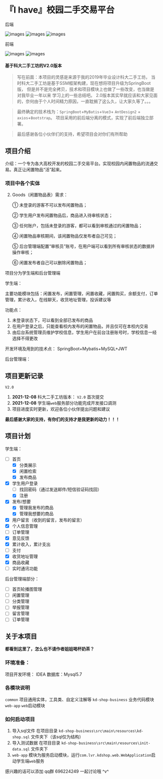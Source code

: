 # 『I have』校园二手交易平台

后端

![images](https://img.shields.io/badge/SpringBoot-2.5.2.RELEASE-brightgreen) 
![images](https://img.shields.io/badge/Mybatis-3.3-yellowgreen)
![images](https://img.shields.io/badge/jwt-0.9.1-yellow)

前端

![images](https://img.shields.io/badge/Vue-2.6-green)
![images](https://img.shields.io/badge/axios-0.24.0-green)

#### 基于科大二手工坊的V2.0版本

> 写在前面：本项目的灵感是来源于我的2019年毕业设计科大二手工坊，
当时科大二手工坊是基于SSM框架构建，现在想将项目升级为SpringBoot版，
但是并不是完全拷贝，技术和项目模块上也做了一些改变，也当做是对我毕业一年以来
学习上的一些总结吧。
> 2.0版本其实早就应该和大家见面的，奈何由于个人时间精力原因，一直耽搁了这么久，让大家久等了。。。

> 最终确定的技术栈为：`SpringBoot`+`MyBatis`+`Vue3`+ `AntDesign2` + `axios`+`Bootstrap`。
项目采用的前后端分离的模式，实现了前后端独立部署。

> 最后感谢各位小伙伴们的支持，希望项目会对你们有所帮助

## 项目介绍

介绍：一个专为各大高校开发的校园二手交易平台。实现校园内闲置物品的流通交易。真正让闲置物品“活”起来。

### 项目中各个实体


2. Goods（闲置物品表）需求：

   ① 未登录的游客不可以发布闲置物品；

   ② 学生用户发布闲置物品后，商品进入待审核状态；

   ③ 任何账户，包括未登录的游客，都可以看到审核通过的闲置物品；

   ④ 闲置物品审核期间，该闲置物品仅发布者自己可见；

   ⑤ 后台管理端配置“审核员”账号，在用户端可以看到所有审核状态的数据并操作审核；

   ⑥ 闲置发布者自己可以删除闲置物品；

项目分为学生端和后台管理端

学生端：

主要功能模块包括：闲置发布，闲置管理，闲置收藏，闲置购买，余额支付，订单管理，累计收入，在线聊天，收货地址管理，投诉建议等

功能点：
1. 未登录状态下，可以看到全部已发布的商品
2. 在用户登录之后，只能查看校内发布的闲置物品，并且仅可在本校内交易
3. 由后台系统管理员维护学校信息，学生用户在前台注册账号时，学校信息一经选择不得更改


开发环境及用到的技术点：
SpringBoot+Mybatis+MySQL+JWT

后台管理端：


## 项目更新记录

`V2.0`

1. **2021-12-08** 科大二手工坊版本： `V2.0` 首次提交
2. **2021-12-08** 学生端`web`服务部分功能完成开发接口调测
3. 项目进度实时更新，欢迎各位小伙伴提出问题和建议

**最后感谢大家的支持，有你们的支持才是我更新的动力！！！**

## 项目计划

学生端：
- [ ] 首页
    - [x] 分类展示
    - [x] 闲置检索
    - [x] 发布商品
- [x] 学生用户登录
    - [ ] 找回密码（通过发送邮件/短信验证码找回）
    - [X] 注册
- [x] 发布/想要
    - [x] 管理我发布的商品
    - [x] 管理我想要的商品    
- [x] 用户留言（收到的留言，发布的留言）
- [x] 个人信息管理
- [ ] 订单管理
- [x] 意见反馈
- [x] 累计收入，累计支出
- [ ] 支付
- [x] 收货地址管理
- [x] 商品收藏
- [ ] 实时通讯功能

后台管理端部分：

- [ ] 首页轮播图管理
- [ ] 闲置管理
- [ ] 分类管理
- [ ] 举报管理
- [ ] 留言管理
- [ ] 订单管理

## 关于本项目

**都看到这里了，怎么也不请作者姐姐喝杯奶茶？**


### 环境准备：

项目开发环境： IDEA
数据库：Mysql5.7

### 各模块说明

`common` 项目通用实体，工具类、自定义注解等
`kd-shop-business` 业务代码模块
`web-app` `web`启动模块

### 如何启动项目

1. 导入sql文件 在项目目录 `kd-shop-business\src\main\resources\kd-shop.sql` 文件夹下（该sql仅为结构）
2. 导入测试数据 在项目目录 `kd-shop-business\src\main\resources\init-data.sql` 文件夹下
3. `web-app` 模块为服务启动模块，运行`com.lvr.kdshop.web.WebApplication`启动学生端`web`服务


感兴趣的话可以添加 qq群 696224249 一起讨论哦 ^v^
